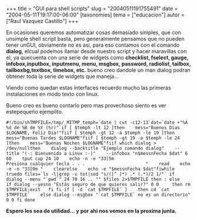 +++
title = "GUI para shell scripts"
slug = "20040511191755491"
date = "2004-05-11T19:17:00-06:00"
[taxonomies]
tema = ["educacion"]
autor = ["Raul Vazquez Castillo"]
+++

En ocasiones queremos automatizar cosas demasiado simples, que con
unsimple shell script basta, pero generalmente pensamos que no pueden
tener unGUI, obviamente no es asi, para eso contamos con el comando
**dialog**, elcual podemos llamar desde nuestro script y hacer
maravillas con el, ya quecuenta con una serie de widgets como
**checklist, fselect, gauge, infobox,inputbox, inputmenu, menu, msgbox,
password, radiolist, tailbox, tailboxbg,textbox, timebox, etc.** bueno
creo dandole un man dialog podran obtener toda la serie de widgets que
maneja...

<!-- more -->
Viendo como quedan estas interfaces recuerdo mucho las primeras
instalaciones en modo texto con linux.

Bueno creo es bueno contarlo pero mas provechoso siento es ver
estepequeño ejemplito.

    #!/bin/shTMPFILE=/tmp/_MITMP_temph=`date | cut -c12-13`dat=`date +"%A %d de %B de %Y (%r)"`if [ $temph -lt 12 ]then    mess="Buenos Dias $LOGNAME, Feliz Dia!"fiif [ $temph -gt 12 -a $temph -le 19 ]then    mess="Buenas Tardes $LOGNAME"fiif [ $temph -gt 19 -a $temph -le 24 ]then    mess="Buenas Noches $LOGNAME"fiif which dialog > /dev/nullthen    dialog --backtitle "Ejemplo comando dialog"    --title "(-: Bienvenido a Linux :-)"    --infobox "n$messnFecha $dat" 6 60    tput cup 24 10    echo -n -e "33[5m                             Presiona cualquier tecla . . .                       "    read    echo -e -n "33[0m "    clearelse    echo -e "$messnFecha $dat"fiwhile truedo files=`ls -l|grep -v tot|sed "s/([^ ]*) .* (.*)/2 1/"` if dialog --menu "`pwd`" 24 70 16 .. "" $files 2>$TMPFILE then : else   if dialog --yesno "Estás seguro de que quieres salir?" 0 0     then rm $TMPFILE;exit   fi fi if [ -d `cat $TMPFILE` ]    then cd `cat $TMPFILE`    else dialog --msgbox "`cat $TMPFILE` no es un directorio" 0 0 fi done

  

**Espero les sea de utilidad... y por ahi nos vemos en la proxima
junta.**

